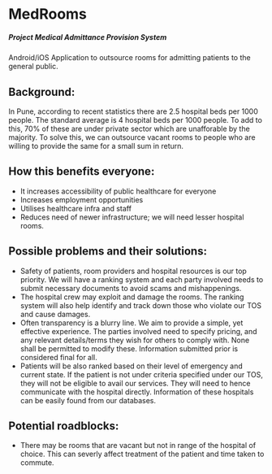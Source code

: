 # MedRooms
##### Project Medical Admittance Provision System
Android/iOS Application to outsource rooms for admitting patients to the general public.

## Background:
In Pune, according to recent statistics there are 2.5 hospital beds per 1000 people. The standard average is 4 hospital beds per 1000 people. To add to this, 70% of these are under private sector which are unafforable by the majority.
To solve this, we can outsource vacant rooms to people who are willing to provide the same for a small sum in return.

## How this benefits everyone:
- It increases accessibility of public healthcare for everyone
- Increases employment opportunities
- Utilises healthcare infra and staff
- Reduces need of newer infrastructure; we will need lesser hospital rooms.

## Possible problems and their solutions:
- Safety of patients, room providers and hospital resources is our top priority. We will have a ranking system and each party involved needs to submit necessary documents to avoid scams and mishappenings.
- The hospital crew may exploit and damage the rooms. The ranking system will also help identify and track down those who violate our TOS and cause damages.
- Often transparency is a blurry line. We aim to provide a simple, yet effective experience. The parties involved need to specify pricing, and any relevant details/terms they wish for others to comply with. None shall be permitted to modify these. Information submitted prior is considered final for all.
- Patients will be also ranked based on their level of emergency and current state. If the patient is not under criteria specified under our TOS, they will not be eligible to avail our services. They will need to hence communicate with the hospital directly. Information of these hospitals can be easily found from our databases.

## Potential roadblocks:
- There may be rooms that are vacant but not in range of the hospital of choice. This can severly affect treatment of the patient and time taken to commute.
